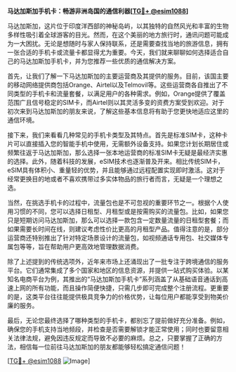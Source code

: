 **马达加斯加手机卡：畅游非洲岛国的通信利器[[TG💪+ @esim1088](https://t.me/s/esim1088)]**

马达加斯加，这片位于印度洋西部的神秘岛屿，以其独特的自然风光和丰富的生物多样性吸引着全球游客的目光。然而，在这个美丽的地方旅行时，通讯问题可能成为一大困扰。无论是想随时与家人保持联系，还是需要查找当地的旅游信息，拥有一张合适的手机卡或流量卡都显得尤为重要。今天，我们就来聊聊如何选择适合自己的马达加斯加手机卡，并为您推荐一些优质的通信解决方案。

首先，让我们了解一下马达加斯加的主要运营商及其提供的服务。目前，该国主要的移动网络提供商包括Orange、Airtel以及Telmovil等。这些运营商各自推出了不同类型的手机卡和流量套餐，以满足用户的各种需求。例如，Orange提供了覆盖范围广且信号稳定的SIM卡，而Airtel则以其灵活多变的资费方案受到欢迎。对于初次来到马达加斯加的朋友来说，了解这些基本信息将有助于您更快地适应这里的通信环境。

接下来，我们来看看几种常见的手机卡类型及其特点。首先是标准SIM卡，这种卡片可以直接插入您的智能手机中使用，无需额外设备支持。如果您计划长期居住或频繁往返于马达加斯加，那么选择一张本地运营商的标准SIM卡无疑是最经济实惠的选择。此外，随着科技的发展，eSIM技术也逐渐普及开来。相比传统SIM卡，eSIM具有体积小、重量轻的优势，并且能够通过远程配置实现即时激活。这对于经常更换目的地或者不喜欢携带过多实体物品的旅行者而言，无疑是一个理想之选。

当然，在挑选手机卡的过程中，流量包也是不可忽视的重要环节之一。根据个人使用习惯的不同，您可以选择日租型、月租型或是按需购买的流量包。比如，如果您只是短期访问马达加斯加，那么可以选择一款包含一定数量流量的日租型套餐；而如果需要长时间在线，则建议考虑性价比更高的月租型产品。值得注意的是，部分运营商还特别推出了针对特定场景设计的流量包，如视频通话专用包、社交媒体专属包等等，旨在帮助用户更高效地管理数据消费。

除了上述提到的传统选项外，近年来市场上还涌现出了一批专注于跨境通信的服务平台。它们通常集成了多个国家和地区的信息资源，并提供一站式购买体验。以某知名电商平台为例，其推出的“马达加斯加手机卡”系列涵盖了从基础语音通话到高速上网的所有功能，而且操作简便快捷，只需几步即可完成整个注册流程。更重要的是，这类平台往往能提供极具竞争力的价格优势，让每位用户都能享受到物美价廉的服务。

最后，无论您最终选择了哪种类型的手机卡，都别忘了提前做好充分准备。例如，确保您的手机支持当地频段，并检查是否需要解锁才能正常使用；同时也要留意相关法律法规，避免因违反规定而导致不必要的麻烦。总之，只要掌握了正确的方法，相信每一位前往马达加斯加的朋友都能够轻松搞定通信问题！

[[TG💪+ @esim1088](https://t.me/s/esim1088) ![Image](https://i.postimg.cc/4NQfJmqS/Snipaste-2025-05-13-00-14-12.png)]